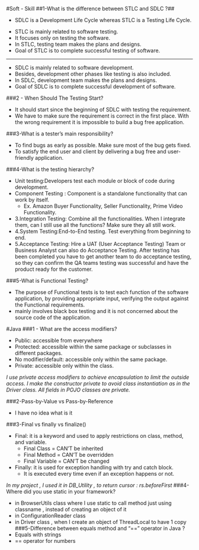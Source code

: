 <!-- Headings -->
#Soft - Skill
##1-What is the difference between STLC and SDLC ?##
*  SDLC is a Development Life Cycle whereas STLC is a Testing Life Cycle.
- STLC is mainly related to software testing.
- It focuses only on testing the software.
- In STLC, testing team makes the plans and designs.
- Goal of STLC is to complete successful testing of software.
---------------------------------------------------------
- SDLC is mainly related to software development.
- Besides, development other phases like testing is also included.
- In SDLC, development team makes the plans and designs.
- Goal of SDLC is to complete successful development of software.

###2 - When Should The Testing Start?

- It should start since the beginning of SDLC with testing the requirement.
- We have to make sure the requirement is correct in the first place. 
With the wrong requirement it is impossible to build a bug free application.
  
###3-What is a tester’s main responsibility?
- To find bugs as early as possible. Make sure most of the bug gets fixed. 
- To satisfy the end user and client by delivering a bug free and user-friendly application. 

###4-What is the testing hierarchy?
- Unit testing:Developers test each module or block of code during development. 
- Component Testing : Component is a standalone functionality that can work by itself. 
  - Ex. Amazon Buyer Functionality, Seller Functionality, Prime Video Functionality. 
- 3.Integration Testing: Combine all the functionalities. When I integrate them, can I still use all the functions? Make sure they all still work.
- 4.System Testing:End-to-End testing. Test everything from beginning to end. 
- 5.Acceptance Testing: Hire a UAT (User Acceptance Testing) Team or Business Analyst can also do Acceptance Testing.
 After testing has been completed you have to get another team to do acceptance testing, so they can confirm the QA teams testing was successful and have the product ready for the customer.

###5-What is Functional Testing?
- The purpose of Functional tests is to test each function of the software application, by providing appropriate input, verifying the output against the Functional requirements.
- mainly involves black box testing and it is not concerned about the source code of the application.

#Java
###1 - What are the access modifiers?
- Public: accessible from everywhere 
- Protected: accessible within the same package or subclasses in different packages. 
- No modifier/default: accessible only within the same package. 
- Private: accessible only within the class.

*I use private access modifiers to achieve encapsulation to limit the outside access. I make the constructor private to avoid class instantiation as in the Driver class. All fields in POJO classes are private.*

###2-Pass-by-Value vs Pass-by-Reference
- I have no idea what is it

###3-Final vs finally vs finalize()
- Final: it is a keyword and used to apply restrictions on class, method, and variable. 
  - Final Class = CAN’T be inherited 
  - Final Method = CAN’T be overridden
  - Final Variable = CAN’T be changed 
- Finally: it is used for exception handling with try and catch block. 
  - It is executed every time even if an exception happens or not.
  
*In my project , I used it in DB_Utility , to return cursor : rs.beforeFirst*
###4-Where did you use static in your framework?
- in BrowserUtils class where I use static to call method just using classname , instead of creating an object of it
- in ConfigurationReader class
- in Driver class , when I create an object of ThreadLocal to have 1 copy
###5-Difference between equals method and “==” operator in Java ?
- Equals with strings 
- == operator for numbers